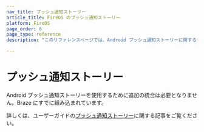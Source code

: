 ```yaml
---
nav_title: プッシュ通知ストーリー
article_title: FireOS のプッシュ通知ストーリー
platform: FireOS
page_order: 6
page_type: reference
description: "このリファレンスページでは、Android プッシュ通知ストーリーに関するリソースを提供します。"

---
```


# プッシュ通知ストーリー

Android プッシュ通知ストーリーを使用するために追加の統合は必要となりません。Braze にすでに組み込まれています。 

詳しくは、ユーザーガイドの[プッシュ通知ストーリー][1]に関する記事をご覧ください。

[1]: {{site.baseurl}}/user_guide/message_building_by_channel/push/advanced_push_options/push_stories/